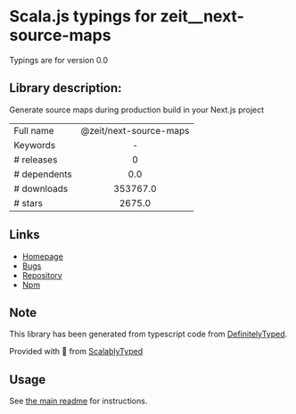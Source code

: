 
# Scala.js typings for zeit__next-source-maps

Typings are for version 0.0

## Library description:
Generate source maps during production build in your Next.js project

|                    |                 |
| ------------------ | :-------------: |
| Full name          | @zeit/next-source-maps |
| Keywords           | - |
| # releases         | 0 |
| # dependents       | 0.0 |
| # downloads        | 353767.0 |
| # stars            | 2675.0 |

## Links
- [Homepage](https://github.com/zeit/next-plugins#readme)
- [Bugs](https://github.com/zeit/next-plugins/issues)
- [Repository](https://github.com/zeit/next-plugins)
- [Npm](https://www.npmjs.com/package/%40zeit%2Fnext-source-maps)
    


## Note
This library has been generated from typescript code from [DefinitelyTyped](https://definitelytyped.org).

Provided with :purple_heart: from [ScalablyTyped](https://github.com/oyvindberg/ScalablyTyped)

## Usage
See [the main readme](../../readme.md) for instructions.


